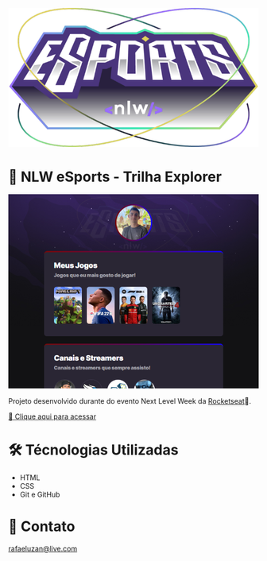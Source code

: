 ![nlw](./.github/nlw.png)

# 🚀 NLW eSports - Trilha Explorer

![preview](./.github/preview.png)

Projeto desenvolvido durante do evento Next Level Week da [Rocketseat](https://github.com/Rocketseat)🚀.

[🔗 Clique aqui para acessar](https://rafaelrabello.github.io/Nlw-Rocketseat/)

# 🛠 Técnologias Utilizadas 

- HTML
- CSS
- Git e GitHub

# 📱 Contato
rafaeluzan@live.com

